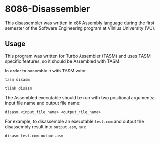 # 8086-Disassembler
This disassembler was written in x86 Assembly language during the first semester of the Software Engineering program at Vilnius University (VU).
## Usage
This program was written for Turbo Assembler (TASM) and uses TASM specific features, so it should be Assembled with TASM.

In order to assemble it with TASM write:

`tasm disasm`

`tlink disasm`  


The Assembled executable should be run with two positional arguments: input file name and output file name:

`disasm <input_file_name> <output_file_name>`  

For example, to disassemble an executable `test.com` and output the disassembly result into `output.asm`, run:

`disasm test.com output.asm`

